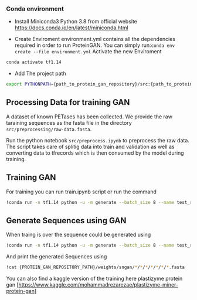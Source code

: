 ### Conda environment

* Install Miniconda3 Python 3.8 from official website 
https://docs.conda.io/en/latest/miniconda.html

* Create Enviroment 
environment.yml contains all the dependencies required in order to run ProteinGAN. You can simply run:`conda env create --file environment.yml`
Activate the new Enviroment 
```bash
conda activate tf1.14
```
* Add The project path 
```bash
export PYTHONPATH={path_to_protein_gan_repository}/src:{path_to_protein_gan_repository}/src/common:$PYTHONPATH
```

## Processing Data for training GAN
A dataset of known PETases has been collected.
We provide the raw taraining sequences as the fasta file in the directory `src/preprocessing/raw-data.fasta`.

Run the python notebook `src/preprocess.ipynb` to preprocess the raw data. The script takes care of  splitig data into train and validation as well as converting data to tfrecords which is then consumed by the model during training. 

## Training GAN
For training you can run train.ipynb script or run the command 
```bash
!conda run -n tf1.14 python -u -m generate --batch_size 8 --name test_run --steps 10 -shuffle_buffer_size 2 --loss_type non_saturating --discriminator_learning_rate 0.0001 --generator_learning_rate 0.0001 --dilation_rate 2 --n_seqs 1 --gf_dim 44 --df_dim 30 --dataset {PROTEIN_GAN_REPOSITORY_PATH}/src/preprocessing/data --nouse_cpu --architecture gumbel --pooling conv
```
## Generate Sequences using GAN
When traing is over the sequence could be generated using 
```bash 
!conda run -n tf1.14 python -u -m generate --batch_size 8 --name test_run --steps 10 -shuffle_buffer_size 2 --loss_type non_saturating --discriminator_learning_rate 0.0001 --generator_learning_rate 0.0001 --dilation_rate 2 --n_seqs 1 --gf_dim 44 --df_dim 30 --dataset {PROTEIN_GAN_REPOSITORY_PATH}/src/preprocessing/data --nouse_cpu --architecture gumbel --pooling conv
```
And print the generated Sequences using 

```bash
!cat {PROTEIN_GAN_REPOSITORY_PATH}/weights/sngan/*/*/*/*/*/*/*.fasta
```

You can also find a kaggle version of the training here 
plastizyme protein gan [https://www.kaggle.com/mohammadrezarezae/plastizyme-miner-protein-gan]